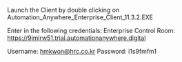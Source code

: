 

Launch the Client by double clicking on Automation_Anywhere_Enterprise_Client_11.3.2.EXE
 
Enter in the following credentials: 
Enterprise Control Room: https://9imlrw51.trial.automationanywhere.digital

Username: hmkwon@hrc.co.kr
Password: i1s9fmfm1 
